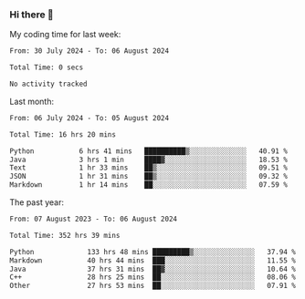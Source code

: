 ### Hi there 👋

My coding time for last week:

<!--START_SECTION:week-->

```txt
From: 30 July 2024 - To: 06 August 2024

Total Time: 0 secs

No activity tracked
```

<!--END_SECTION:week-->

Last month:

<!--START_SECTION:month-->

```txt
From: 06 July 2024 - To: 05 August 2024

Total Time: 16 hrs 20 mins

Python           6 hrs 41 mins   ██████████▒░░░░░░░░░░░░░░   40.91 %
Java             3 hrs 1 min     ████▓░░░░░░░░░░░░░░░░░░░░   18.53 %
Text             1 hr 33 mins    ██▒░░░░░░░░░░░░░░░░░░░░░░   09.51 %
JSON             1 hr 31 mins    ██▒░░░░░░░░░░░░░░░░░░░░░░   09.32 %
Markdown         1 hr 14 mins    ██░░░░░░░░░░░░░░░░░░░░░░░   07.59 %
```

<!--END_SECTION:month-->

The past year:

<!--START_SECTION:year-->

```txt
From: 07 August 2023 - To: 06 August 2024

Total Time: 352 hrs 39 mins

Python             133 hrs 48 mins █████████▒░░░░░░░░░░░░░░░   37.94 %
Markdown           40 hrs 44 mins  ███░░░░░░░░░░░░░░░░░░░░░░   11.55 %
Java               37 hrs 31 mins  ██▓░░░░░░░░░░░░░░░░░░░░░░   10.64 %
C++                28 hrs 25 mins  ██░░░░░░░░░░░░░░░░░░░░░░░   08.06 %
Other              27 hrs 53 mins  ██░░░░░░░░░░░░░░░░░░░░░░░   07.91 %
```

<!--END_SECTION:year-->
